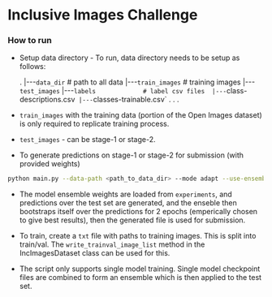 # Inclusive Images Challenge


### How to run

* Setup data directory - To run, data directory needs to be setup as follows:

    .
    |---`data_dir`              # path to all data
        |---`train_images`      # training images
        |---`test_images`
        |---`labels             # label csv files 
            |---`class-descriptions.csv`
            |---`classes-trainable.csv`
            .
            .
            .

* `train_images` with the training data (portion of the Open Images dataset) 
is only required to replicate training process.

* `test_images` - can be stage-1 or stage-2.

* To generate predictions on stage-1 or stage-2 for submission (with provided weights)


```bash
python main.py --data-path <path_to_data_dir> --mode adapt --use-ensemble True --n-models 5
```

* The model ensemble weights are loaded from `experiments`, and predictions over the test
set are generated, and the enseble then bootstraps itself over the predictions for 2 epochs
(emperically chosen to give best results), then the generated file is used for submission.

* To train, create a `txt` file with paths to training images. This is split into train/val.
The `write_trainval_image_list` method in the IncImagesDataset class can be used for this.

* The script only supports single model training. Single model checkpoint files are combined to
form an ensemble which is then applied to the test set.
